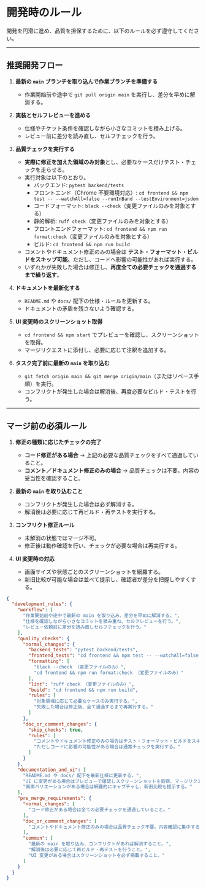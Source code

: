 # 開発時のルール

開発を円滑に進め、品質を担保するために、以下のルールを必ず遵守してください。  

---

## 推奨開発フロー

1. **最新の `main` ブランチを取り込んで作業ブランチを準備する**  
   - 作業開始前や途中で `git pull origin main` を実行し、差分を早めに解消する。  

2. **実装とセルフレビューを進める**  
   - 仕様やチケット条件を確認しながら小さなコミットを積み上げる。  
   - レビュー前に差分を読み直し、セルフチェックを行う。  

3. **品質チェックを実行する**  
   - **実際に修正を加えた領域のみ対象**とし、必要なケースだけテスト・チェックを走らせる。  
   - 実行対象は以下のとおり。  
     - バックエンド: `pytest backend/tests`  
     - フロントエンド（Chrome 不要環境対応）: `cd frontend && npm test -- --watchAll=false --runInBand --testEnvironment=jsdom`  
     - コードフォーマット: `black --check`（変更ファイルのみを対象とする）  
     - 静的解析: `ruff check`（変更ファイルのみを対象とする）  
     - フロントエンドフォーマット: `cd frontend && npm run format:check`（変更ファイルのみを対象とする）  
     - ビルド: `cd frontend && npm run build`  
   - コメントやドキュメント修正のみの場合は **テスト・フォーマット・ビルドをスキップ可能**。ただし、コードへ影響の可能性があれば実行する。  
   - いずれかが失敗した場合は修正し、**再度全ての必要チェックを通過するまで繰り返す**。  

4. **ドキュメントを最新化する**  
   - `README.md` や `docs/` 配下の仕様・ルールを更新する。  
   - ドキュメントの矛盾を残さないよう確認する。  

5. **UI 変更時のスクリーンショット取得**  
   - `cd frontend && npm start` でプレビューを確認し、スクリーンショットを取得。  
   - マージリクエストに添付し、必要に応じて注釈を追加する。  

6. **タスク完了前に最新の `main` を取り込む**  
   - `git fetch origin main && git merge origin/main`（またはリベース手順）を実行。  
   - コンフリクトが発生した場合は解消後、再度必要なビルド・テストを行う。  

---

## マージ前の必須ルール

1. **修正の種類に応じたチェックの完了**  
   - **コード修正がある場合** → 上記の必要な品質チェックをすべて通過していること。  
   - **コメント／ドキュメント修正のみの場合** → 品質チェックは不要。内容の妥当性を確認すること。  

2. **最新の `main` を取り込むこと**  
   - コンフリクトが発生した場合は必ず解消する。  
   - 解消後は必要に応じて再ビルド・再テストを実行する。  

3. **コンフリクト修正ルール**  
   - 未解消の状態ではマージ不可。  
   - 修正後は動作確認を行い、チェックが必要な場合は再実行する。  

4. **UI 変更時の対応**  
   - 画面サイズや状態ごとのスクリーンショットを網羅する。  
   - 新旧比較が可能な場合は並べて提示し、確認者が差分を把握しやすくする。  

```json
{
  "development_rules": {
    "workflow": [
      "作業開始前や途中で最新の main を取り込み、差分を早めに解消する。",
      "仕様を確認しながら小さなコミットを積み重ね、セルフレビューを行う。",
      "レビュー依頼前に差分を読み直しセルフチェックを行う。"
    ],
    "quality_checks": {
      "normal_changes": {
        "backend_tests": "pytest backend/tests",
        "frontend_tests": "cd frontend && npm test -- --watchAll=false --runInBand --testEnvironment=jsdom",
        "formatting": [
          "black --check （変更ファイルのみ）",
          "cd frontend && npm run format:check （変更ファイルのみ）"
        ],
        "lint": "ruff check （変更ファイルのみ）",
        "build": "cd frontend && npm run build",
        "rules": [
          "対象領域に応じて必要なケースのみ実行する。",
          "失敗した場合は修正後、全て通過するまで再実行する。"
        ]
      },
      "doc_or_comment_changes": {
        "skip_checks": true,
        "rules": [
          "コメントやドキュメント修正のみの場合はテスト・フォーマット・ビルドをスキップ可能。",
          "ただしコードに影響の可能性がある場合は通常チェックを実行する。"
        ]
      }
    },
    "documentation_and_ui": [
      "README.md や docs/ 配下を最新仕様に更新する。",
      "UI に変更がある場合はプレビューで確認しスクリーンショットを取得、マージリクエストに添付する。",
      "画面バリエーションがある場合は網羅的にキャプチャし、新旧比較も提示する。"
    ],
    "pre_merge_requirements": {
      "normal_changes": [
        "コード修正がある場合は全ての必要チェックを通過していること。"
      ],
      "doc_or_comment_changes": [
        "コメントやドキュメント修正のみの場合は品質チェック不要。内容確認に集中すること。"
      ],
      "common": [
        "最新の main を取り込み、コンフリクトがあれば解消すること。",
        "解消後は必要に応じて再ビルド・再テストを行うこと。",
        "UI 変更がある場合はスクリーンショットを必ず掲載すること。"
      ]
    }
  }
}
```
